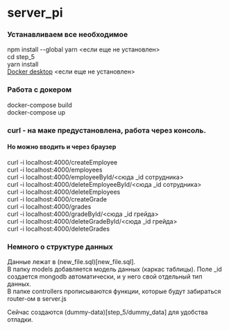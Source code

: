 # server_pi

### Устанавливаем все необходимое
npm install --global yarn <если еще не установлен>    
cd step_5    
yarn install    
[Docker desktop](https://www.docker.com/products/docker-desktop/) <если еще не установлен> 
### Работа с докером
docker-compose build     
docker-compose up    

### curl - на маке предустановлена, работа через консоль. 
#### Но можно вводить и через браузер
curl -i localhost:4000/createEmployee    
curl -i localhost:4000/employees    
curl -i localhost:4000/employeeById/<cюда _id сотрудника>    
curl -i localhost:4000/deleteEmployeeById/<cюда _id сотрудника>    
curl -i localhost:4000/deleteEmployees    
curl -i localhost:4000/createGrade    
curl -i localhost:4000/grades    
curl -i localhost:4000/gradeById/<cюда _id грейда>   
curl -i localhost:4000/deleteGradeById/<cюда _id грейда>   
curl -i localhost:4000/deleteGrades   


### Немного о структуре данных
Данные лежат в (new_file.sql)[new_file.sql].  
В папку models добавляется модель данных (каркас таблицы). Поле _id создается mongodb автоматически, и у него свой отдельный тип данных.  
В папке controllers прописываются функции, которые будут забираться router-ом в server.js

Сейчас создаются (dummy-data)[step_5/dummy_data] для удобства отладки.  